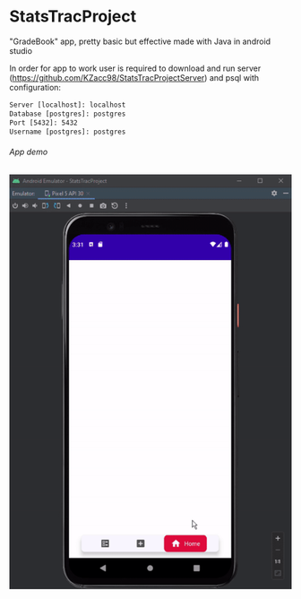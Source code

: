 # StatsTracProject
"GradeBook" app, pretty basic but effective made with Java in android studio

In order for app to work user is required to download and run server (https://github.com/KZacc98/StatsTracProjectServer) and psql with configuration:
```
Server [localhost]: localhost 
Database [postgres]: postgres 
Port [5432]: 5432
Username [postgres]: postgres
```
###### App demo
![](https://github.com/KZacc98/StatsTracProject/blob/master/statTrackDemo.gif)
